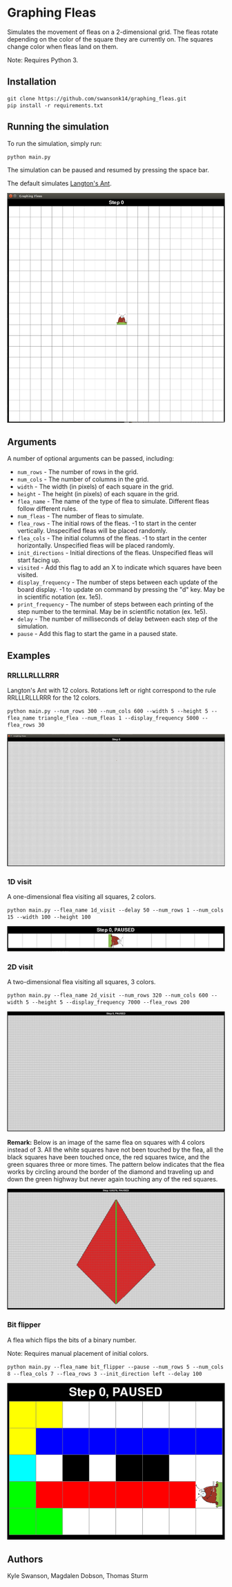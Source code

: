 # Graphing Fleas

Simulates the movement of fleas on a 2-dimensional grid. The fleas rotate depending on the color of the square they are currently on. The squares change color when fleas land on them.

Note: Requires Python 3.

## Installation

```
git clone https://github.com/swansonk14/graphing_fleas.git
pip install -r requirements.txt
```

## Running the simulation

To run the simulation, simply run:

```
python main.py
```

The simulation can be paused and resumed by pressing the space bar.

The default simulates [Langton's Ant](https://en.wikipedia.org/wiki/Langton%27s_ant).

![Alt Text](images/langtons.gif)

## Arguments

A number of optional arguments can be passed, including:

* `num_rows` - The number of rows in the grid.
* `num_cols` - The number of columns in the grid.
* `width` - The width (in pixels) of each square in the grid.
* `height` - The height (in pixels) of each square in the grid.
* `flea_name` - The name of the type of flea to simulate. Different fleas follow different rules.
* `num_fleas` - The number of fleas to simulate.
* `flea_rows` - The initial rows of the fleas. -1 to start in the center vertically. Unspecified fleas will be placed randomly.
* `flea_cols` - The initial columns of the fleas. -1 to start in the center horizontally. Unspecified fleas will be placed randomly.
* `init_directions` - Initial directions of the fleas. Unspecified fleas will start facing up.
* `visited` - Add this flag to add an X to indicate which squares have been visited.
* `display_frequency` - The number of steps between each update of the board display. -1 to update on command by pressing the "d" key. May be in scientific notation (ex. 1e5).
* `print_frequency` - The number of steps between each printing of the step number to the terminal. May be in scientific notation (ex. 1e5).
* `delay` - The number of milliseconds of delay between each step of the simulation.
* `pause` - Add this flag to start the game in a paused state.

## Examples

### RRLLLRLLLRRR

Langton's Ant with 12 colors. Rotations left or right correspond to the rule RRLLLRLLLRRR for the 12 colors.

```
python main.py --num_rows 300 --num_cols 600 --width 5 --height 5 --flea_name triangle_flea --num_fleas 1 --display_frequency 5000 --flea_rows 30
```

![Alt Text](images/triangle.gif)

### 1D visit

A one-dimensional flea visiting all squares, 2 colors.

```
python main.py --flea_name 1d_visit --delay 50 --num_rows 1 --num_cols 15 --width 100 --height 100
```

![Alt Text](images/1d_visit.gif)

### 2D visit

A two-dimensional flea visiting all squares, 3 colors.

```
python main.py --flea_name 2d_visit --num_rows 320 --num_cols 600 --width 5 --height 5 --display_frequency 7000 --flea_rows 200
```

![Alt Text](images/2d_visit.gif)

**Remark:** Below is an image of the same flea on squares with 4 colors instead of 3. All the white squares have not been touched by the flea, all the black squares have been touched once, the red squares twice, and the green squares three or more times. The pattern below indicates that the flea works by circling around the border of the diamond and traveling up and down the green highway but never again touching any of the red squares.

![Alt Text](images/2d_visit_4_colors.png)

### Bit flipper

A flea which flips the bits of a binary number.

Note: Requires manual placement of initial colors.

```
python main.py --flea_name bit_flipper --pause --num_rows 5 --num_cols 8 --flea_cols 7 --flea_rows 3 --init_direction left --delay 100
```

![Alt Text](images/bit_flipper.gif)

## Authors
Kyle Swanson, Magdalen Dobson, Thomas Sturm

